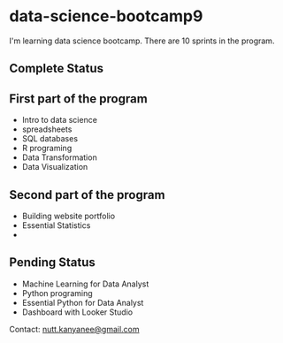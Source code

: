 # data-science-bootcamp9

I'm learning data science bootcamp. There are 10 sprints in the program.

## Complete Status

## First part of the program

- Intro to data science
- spreadsheets
- SQL databases
- R programing
- Data Transformation
- Data Visualization

## Second part of the program

- Building  website portfolio
- Essential Statistics
- 
## Pending Status
- Machine Learning for Data Analyst  
- Python programing
- Essential Python for Data Analyst 
- Dashboard with Looker Studio

Contact: nutt.kanyanee@gmail.com
